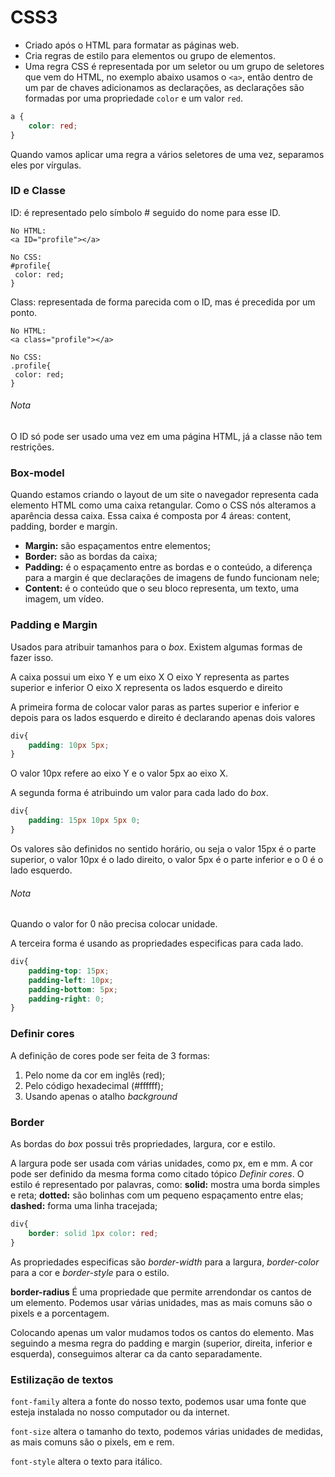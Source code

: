 # CSS3
- Criado após o HTML para formatar as páginas web.
- Cria regras de estilo para elementos ou grupo de elementos.
- Uma regra CSS é representada por um seletor ou um grupo de seletores que vem do HTML, no exemplo abaixo usamos o `<a>`, então dentro de um par de chaves adicionamos as declarações, as declarações são formadas por uma propriedade `color` e um valor `red`.

```css
a {
    color: red;
}
```
Quando vamos aplicar uma regra a vários seletores de uma vez, separamos eles por vírgulas.

### ID e Classe
ID: é representado pelo símbolo # seguido do nome para esse ID.

```
No HTML:
<a ID="profile"></a>

No CSS:
#profile{
 color: red;
}
```
Class: representada de forma parecida com o ID, mas é precedida por um ponto.
```
No HTML:
<a class="profile"></a>

No CSS:
.profile{
 color: red;
}
```

###### Nota
O ID só pode ser usado uma vez em uma página HTML, já a classe não tem restrições.

### Box-model
Quando estamos criando o layout de um site o navegador representa cada elemento HTML como uma caixa retangular. Como o CSS nós alteramos a aparência dessa caixa. Essa caixa é composta por 4 áreas: content, padding, border e margin.

- **Margin:** são espaçamentos entre elementos;
- **Border:** são as bordas da caixa;
- **Padding:** é o espaçamento entre as bordas e o conteúdo, a diferença para a margin é que declarações de imagens de fundo funcionam nele;
- **Content:** é o conteúdo que o seu bloco representa, um texto, uma imagem, um vídeo.

### Padding e Margin
Usados para atribuir tamanhos para o _box_. Existem algumas formas de fazer isso.

A caixa possui um eixo Y e um eixo X
O eixo Y representa as partes superior e inferior
O eixo X representa os lados esquerdo e direito 

A primeira forma de colocar valor paras as partes superior e inferior e depois para os lados esquerdo e direito é declarando apenas dois valores

```css
div{
    padding: 10px 5px;
}
```
O valor 10px refere ao eixo Y e o valor 5px ao eixo X.

A segunda forma é atribuindo um valor para cada lado do _box_.
``` css
div{
    padding: 15px 10px 5px 0;
}
```
Os valores são definidos no sentido horário, ou seja o valor 15px é o parte superior, o valor 10px é o lado direito, o valor 5px é o parte inferior e o 0 é o lado esquerdo.

###### Nota
Quando o valor for 0 não precisa colocar unidade.

A terceira forma é usando as propriedades especificas para cada lado.
``` css
div{
    padding-top: 15px;
    padding-left: 10px;
    padding-bottom: 5px;
    padding-right: 0;
}
```

### Definir cores
A definição de cores pode ser feita de 3 formas:
1. Pelo nome da cor em inglês (red);
2. Pelo código hexadecimal (#ffffff);
3. Usando apenas o atalho _background_

### Border
As bordas do _box_ possui três propriedades, largura, cor e estilo.

A largura pode ser usada com várias unidades, como px, em e mm.
A cor pode ser definido da mesma forma como citado tópico _Definir cores_.
O estilo é representado por palavras, como:
**solid:** mostra uma borda simples e reta;
**dotted:** são bolinhas com um pequeno espaçamento entre elas;
**dashed:** forma uma linha tracejada;

``` css
div{
    border: solid 1px color: red;
}
```
As propriedades especificas são _border-width_ para a largura, _border-color_ para a cor e _border-style_ para o estilo.

**border-radius**
É uma propriedade que permite arrendondar os cantos de um elemento. Podemos usar várias unidades, mas as mais comuns são o pixels e a porcentagem.

Colocando apenas um valor mudamos todos os cantos do elemento. Mas seguindo a mesma regra do padding e margin (superior, direita, inferior e esquerda), conseguimos alterar ca da canto separadamente. 


### Estilização de textos
`font-family` altera a fonte do nosso texto, podemos usar uma fonte que esteja instalada no nosso computador ou da internet.

`font-size` altera o tamanho do texto, podemos várias unidades de medidas, as mais comuns são o pixels, em e rem.

`font-style` altera o texto para itálico.


